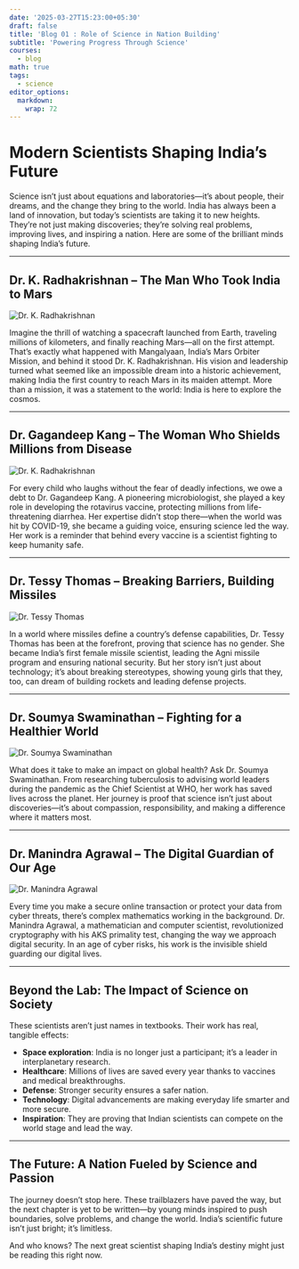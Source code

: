 ```yaml
---
date: '2025-03-27T15:23:00+05:30'
draft: false
title: 'Blog 01 : Role of Science in Nation Building'
subtitle: 'Powering Progress Through Science'
courses:
  - blog
math: true
tags:
  - science
editor_options: 
  markdown: 
    wrap: 72
---
```


# **Modern Scientists Shaping India’s Future**

Science isn’t just about equations and laboratories—it’s about people, their dreams, and the change they bring to the world. India has always been a land of innovation, but today’s scientists are taking it to new heights. They’re not just making discoveries; they’re solving real problems, improving lives, and inspiring a nation. Here are some of the brilliant minds shaping India’s future.

---

## **Dr. K. Radhakrishnan – The Man Who Took India to Mars**
![Dr. K. Radhakrishnan](https://i.ibb.co/sXMd6rz/kradhakrishnan.webp)

Imagine the thrill of watching a spacecraft launched from Earth, traveling millions of kilometers, and finally reaching Mars—all on the first attempt. That’s exactly what happened with Mangalyaan, India’s Mars Orbiter Mission, and behind it stood Dr. K. Radhakrishnan. His vision and leadership turned what seemed like an impossible dream into a historic achievement, making India the first country to reach Mars in its maiden attempt. More than a mission, it was a statement to the world: India is here to explore the cosmos.

---

## **Dr. Gagandeep Kang – The Woman Who Shields Millions from Disease**
![Dr. K. Radhakrishnan](https://i.ibb.co/cWxq9Sq/kkang.png)

For every child who laughs without the fear of deadly infections, we owe a debt to Dr. Gagandeep Kang. A pioneering microbiologist, she played a key role in developing the rotavirus vaccine, protecting millions from life-threatening diarrhea. Her expertise didn’t stop there—when the world was hit by COVID-19, she became a guiding voice, ensuring science led the way. Her work is a reminder that behind every vaccine is a scientist fighting to keep humanity safe.

---

## **Dr. Tessy Thomas – Breaking Barriers, Building Missiles**
![Dr. Tessy Thomas](https://i.ibb.co/TBccswCs/Tessy-Thomas-1.png)

In a world where missiles define a country’s defense capabilities, Dr. Tessy Thomas has been at the forefront, proving that science has no gender. She became India’s first female missile scientist, leading the Agni missile program and ensuring national security. But her story isn’t just about technology; it’s about breaking stereotypes, showing young girls that they, too, can dream of building rockets and leading defense projects.

---

## **Dr. Soumya Swaminathan – Fighting for a Healthier World**
![Dr. Soumya Swaminathan](https://i.ibb.co/xtB1rt7N/2020-07-03-T164518-Z-1143379027-RC2-SLH9-B4-JN4-RTRMADP-3-HEALTH-CORONAVIRUS-WHO-TEDROS.jpg)

What does it take to make an impact on global health? Ask Dr. Soumya Swaminathan. From researching tuberculosis to advising world leaders during the pandemic as the Chief Scientist at WHO, her work has saved lives across the planet. Her journey is proof that science isn’t just about discoveries—it’s about compassion, responsibility, and making a difference where it matters most.

---

## **Dr. Manindra Agrawal – The Digital Guardian of Our Age**
![Dr. Manindra Agrawal](https://i.ibb.co/3m1P8sXf/A8.jpg)

Every time you make a secure online transaction or protect your data from cyber threats, there’s complex mathematics working in the background. Dr. Manindra Agrawal, a mathematician and computer scientist, revolutionized cryptography with his AKS primality test, changing the way we approach digital security. In an age of cyber risks, his work is the invisible shield guarding our digital lives.

---

## **Beyond the Lab: The Impact of Science on Society**
These scientists aren’t just names in textbooks. Their work has real, tangible effects:
- **Space exploration**: India is no longer just a participant; it’s a leader in interplanetary research.
- **Healthcare**: Millions of lives are saved every year thanks to vaccines and medical breakthroughs.
- **Defense**: Stronger security ensures a safer nation.
- **Technology**: Digital advancements are making everyday life smarter and more secure.
- **Inspiration**: They are proving that Indian scientists can compete on the world stage and lead the way.

---

## **The Future: A Nation Fueled by Science and Passion**
The journey doesn’t stop here. These trailblazers have paved the way, but the next chapter is yet to be written—by young minds inspired to push boundaries, solve problems, and change the world. India’s scientific future isn’t just bright; it’s limitless. 

And who knows? The next great scientist shaping India’s destiny might just be reading this right now.